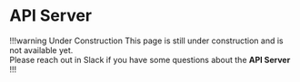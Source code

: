# API Server

!!!warning Under Construction
This page is still under construction and is not available yet.<br>
Please reach out in Slack if you have some questions about the **API Server**
!!!